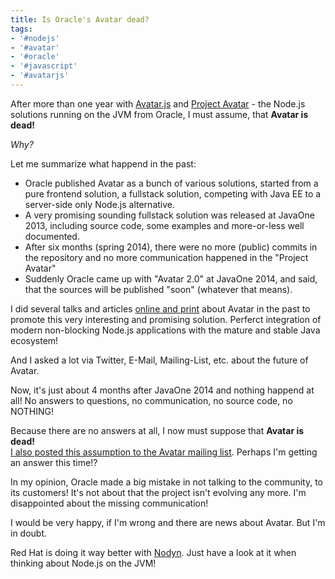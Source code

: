 ```yaml
---
title: Is Oracle's Avatar dead?
tags:
- '#nodejs'
- '#avatar'
- '#oracle'
- '#javascript'
- '#avatarjs'
---
```


After more than one year with [Avatar.js](https://avatar-js.java.net) and [Project Avatar](https://avatar.java.net) - the Node.js solutions running on the JVM from Oracle, I must assume, that **Avatar is dead!**

_Why?_

Let me summarize what happend in the past:

* Oracle published Avatar as a bunch of various solutions, started from a pure frontend solution, a fullstack solution, competing with Java EE to a server-side only Node.js alternative.
* A very promising sounding fullstack solution was released at JavaOne 2013, including source code, some examples and more-or-less well documented.
* After six months (spring 2014), there were no more (public) commits in the repository and no more communication happened in the "Project Avatar"
* Suddenly Oracle came up with "Avatar 2.0" at JavaOne 2014, and said, that the sources will be published "soon" (whatever that means).

I did several talks and articles [online and print](/publications) about Avatar in the past to promote this very interesting and promising solution. Perferct integration of modern non-blocking Node.js applications with the mature and stable Java ecosystem!

And I asked a lot via Twitter, E-Mail, Mailing-List, etc. about the future of Avatar.

Now, it's just about 4 months after JavaOne 2014 and nothing happend at all! No answers to questions, no communication, no source code, no NOTHING!

Because there are no answers at all, I now must suppose that **Avatar is dead!**  
[I also posted this assumption to the Avatar mailing list](https://java.net/projects/avatar/lists/users/archive/2015-01/message/0).
Perhaps I'm getting an answer this time!?

In my opinion, Oracle made a big mistake in not talking to the community, to its customers! It's not about that the project isn't evolving any more. I'm disappointed about the missing communication!

I would be very happy, if I'm wrong and there are news about Avatar. But I'm in doubt.

Red Hat is doing it way better with [Nodyn](http://nodyn.io). Just have a look at it when thinking about Node.js on the JVM!
